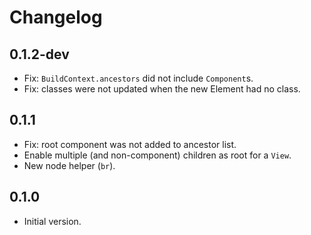 # Changelog

## 0.1.2-dev

- Fix: `BuildContext.ancestors` did not include `Component`s.
- Fix: classes were not updated when the new Element had no class.

## 0.1.1

- Fix: root component was not added to ancestor list.
- Enable multiple (and non-component) children as root for a `View`.
- New node helper (`br`).

## 0.1.0

- Initial version.
